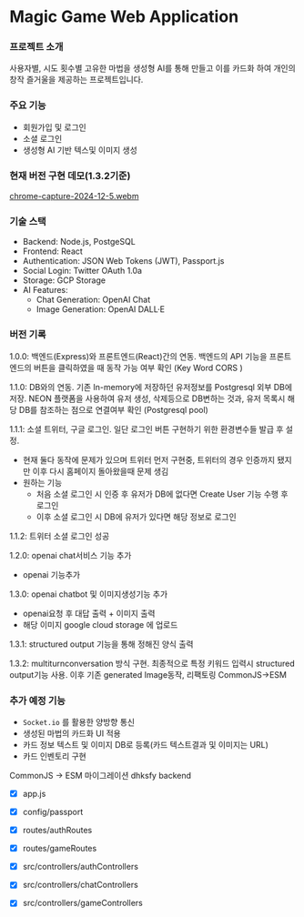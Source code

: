 # Magic Game Web Application

### 프로젝트 소개
사용자별, 시도 횟수별 고유한 마법을 생성형 AI를 통해 만들고 이를 카드화 하여 개인의 창작 즐거울을 제공하는 프로젝트입니다.

### 주요 기능
- 회원가입 및 로그인
- 소셜 로그인
- 생성형 AI 기반 텍스및 이미지 생성


### 현재 버전 구현 데모(1.3.2기준)
[chrome-capture-2024-12-5.webm](https://github.com/user-attachments/assets/2fc6d1bc-4cbd-47d2-ac09-b3cf9ca7c36f)

### 기술 스택
- Backend: Node.js, PostgeSQL
- Frontend: React
- Authentication: JSON Web Tokens (JWT), Passport.js
- Social Login: Twitter OAuth 1.0a
- Storage: GCP Storage
- AI Features:
   - Chat Generation: OpenAI Chat
   - Image Generation: OpenAI DALL·E


### 버전 기록

1.0.0: 백엔드(Express)와 프론트엔드(React)간의 연동. 백엔드의 API 기능을 프론트엔드의 버튼을 클릭하였을 때 동작 가능 여부 확인 (Key Word CORS )

1.1.0: DB와의 연동. 기존 In-memory에 저장하던 유저정보를 Postgresql 외부 DB에 저장. NEON 플랫폼을 사용하여 유저 생성, 삭제등으로 DB변하는 것과, 유저 목록시 해당 DB를 참조하는 점으로 연결여부 확인 (Postgresql pool)

1.1.1: 소셜 트위터, 구글 로그인. 일단 로그인 버튼 구현하기 위한 환경변수들 발급 후 설정.
   - 현재 둘다 동작에 문제가 있으며 트위터 먼저 구현중, 트위터의 경우 인증까지 됐지만 이후 다시 홈페이지 돌아왔을때 문제 생김
   - 원하는 기능
      -  처음 소셜 로그인 시 인증 후 유저가 DB에 없다면 Create User 기능 수행 후 로그인
      -  이후 소셜 로그인 시 DB에 유저가 있다면 해당 정보로 로그인

1.1.2: 트위터 소셜 로그인 성공

1.2.0: openai chat서비스 기능 추가
- openai 기능추가

1.3.0: openai chatbot 및 이미지생성기능 추가
- openai요청 후 대답 출력 + 이미지 출력
- 해당 이미지 google cloud storage 에 업로드

1.3.1: structured output 기능을 통해 정해진 양식 출력

1.3.2: multiturnconversation 방식 구현. 최종적으로 특정 키워드 입력시  structured output기능 사용. 이후 기존 generated Image동작, 리팩토링 CommonJS->ESM

### 추가 예정 기능
- `Socket.io` 를 활용한 양방향 통신
- 생성된 마법의 카드화 UI 적용
- 카드 정보 텍스트 및 이미지 DB로 등록(카드 텍스트결과 및 이미지는 URL)
- 카드 인벤토리 구현

CommonJS -> ESM 마이그레이션 dhksfy
backend
- [x] app.js
- [x] config/passport
- [x] routes/authRoutes
- [x] routes/gameRoutes
- [x] src/controllers/authControllers
- [x] src/controllers/chatControllers
- [x] src/controllers/gameControllers


